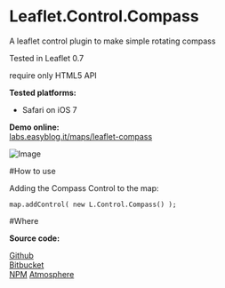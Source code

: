 Leaflet.Control.Compass
============

A leaflet control plugin to make simple rotating compass

Tested in Leaflet 0.7

require only HTML5 API

**Tested platforms:**
* Safari on iOS 7

**Demo online:**  
[labs.easyblog.it/maps/leaflet-compass](http://labs.easyblog.it/maps/leaflet-compass/)

![Image](https://raw.githubusercontent.com/stefanocudini/leaflet-compass/master/images/leaflet-compass.png)

#How to use

Adding the Compass Control to the map:

```
map.addControl( new L.Control.Compass() );

```

#Where

**Source code:**

[Github](https://github.com/stefanocudini/leaflet-compass)  
[Bitbucket](https://bitbucket.org/zakis_/leaflet-compass)  
[NPM](https://npmjs.org/package/leaflet-compass)
[Atmosphere](https://atmospherejs.com/package/leaflet-compass)
